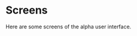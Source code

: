 # Screens #

Here are some screens of the alpha user interface.


![![](http://urtrad.googlecode.com/svn/wiki/shot_1_t.png)](http://urtrad.googlecode.com/svn/wiki/shot_1.png)

![![](http://urtrad.googlecode.com/svn/wiki/shot_2_t.png)](http://urtrad.googlecode.com/svn/wiki/shot_2.png)